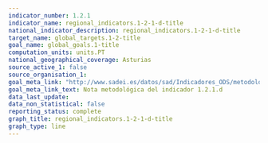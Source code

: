 ```yaml
---
indicator_number: 1.2.1
indicator_name: regional_indicators.1-2-1-d-title
national_indicator_description: regional_indicators.1-2-1-d-title
target_name: global_targets.1-2-title
goal_name: global_goals.1-title
computation_units: units.PT
national_geographical_coverage: Asturias
source_active_1: false
source_organisation_1:  
goal_meta_link: "http://www.sadei.es/datos/sad/Indicadores_ODS/metodologia/1.2.1.d.pdf"
goal_meta_link_text: Nota metodológica del indicador 1.2.1.d
data_last_update:  
data_non_statistical: false
reporting_status: complete
graph_title: regional_indicators.1-2-1-d-title
graph_type: line
---
```

